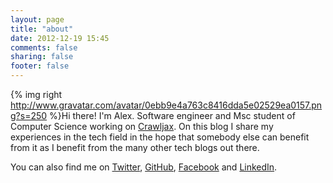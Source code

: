 ```yaml
---
layout: page
title: "about"
date: 2012-12-19 15:45
comments: false
sharing: false
footer: false
---
```

{% img right http://www.gravatar.com/avatar/0ebb9e4a763c8416dda5e02529ea0157.png?s=250 %}Hi there! I'm Alex. Software engineer and Msc student of Computer Science working on [Crawljax](http://crawljax.com). On this blog I share my experiences in the tech field in the hope that somebody else can benefit from it as I benefit from the many other tech blogs out there.

You can also find me on [Twitter](http://twitter.com/alexnederlof), [GitHub](https://github.com/alexnederlof), [Facebook](http://facebook.com/alexnederlof) and [LinkedIn](http://nl.linkedin.com/in/alexnederlof).